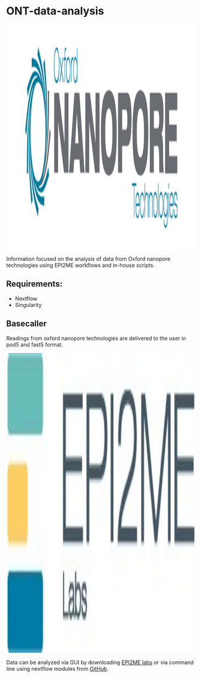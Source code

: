 # ONT-data-analysis

<img src="img/ONT.png" width="1000" height="600">

Information focused on the analysis of data from Oxford nanopore technologies using EPI2ME workflows and in-house scripts.


## Requirements: 
* Nextflow
* Singularity

## Basecaller

Readings from oxford nanopore technologies are delivered to the user in pod5 and fast5 format.

<p style="text-align: center;">
    <img src="img/epi2me.jpg" width="500" height="800">
</p>

Data can be analyzed via GUI by downloading [EPI2ME labs](https://labs.epi2me.io/downloads/) or via command line using nextflow modules from [GitHub](https://github.com/epi2me-labs).

